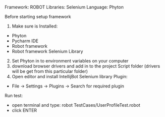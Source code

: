 Framework: ROBOT
Libraries: Selenium
Language: Phyton

Before starting setup framework
1. Make sure is Installed:
- Phyton
- Pycharm IDE
- Robot framework
- Robot framework Selenium Library

2. Set Phyton in to environment variables on your computer
3. download browser drivers and add in to the project Script folder (drivers will be get from this particular folder)
4. Open editor and install IntellijBot Selenium library Plugin:
- File -> Settings -> Plugins -> Search for required plugin

Run test:
- open terminal and type: robot TestCases/UserProfileTest.robot
- click ENTER
